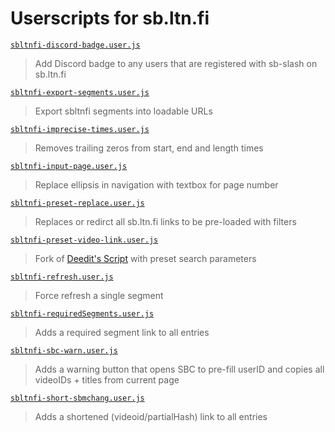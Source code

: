 # Userscripts for sb.ltn.fi

[`sbltnfi-discord-badge.user.js`](https://uscript.mchang.xyz/sbltnfi/sbltnfi-discord-badge.user.js)
> Add Discord badge to any users that are registered with sb-slash on sb.ltn.fi

[`sbltnfi-export-segments.user.js`](https://uscript.mchang.xyz/sbltnfi/sbltnfi-export-segments.user.js)
> Export sbltnfi segments into loadable URLs

[`sbltnfi-imprecise-times.user.js`](https://uscript.mchang.xyz/sbltnfi/sbltnfi-imprecise-times.user.js)
> Removes trailing zeros from start, end and length times

[`sbltnfi-input-page.user.js`](https://uscript.mchang.xyz/sbltnfi/sbltnfi-input-page.user.js)
> Replace ellipsis in navigation with textbox for page number

[`sbltnfi-preset-replace.user.js`](https://uscript.mchang.xyz/sbltnfi/sbltnfi-preset-replace.user.js)
> Replaces or redirct all sb.ltn.fi links to be pre-loaded with filters

[`sbltnfi-preset-video-link.user.js`](https://uscript.mchang.xyz/sbltnfi/sbltnfi-preset-video-link.user.js)
> Fork of [Deedit's Script](https://gist.github.com/FlorianZahn/785599a860328fae0724ad5b2b3f7879) with preset search parameters

[`sbltnfi-refresh.user.js`](https://uscript.mchang.xyz/sbltnfi/sbltnfi-refresh.user.js)
> Force refresh a single segment

[`sbltnfi-requiredSegments.user.js`](https://uscript.mchang.xyz/sbltnfi/sbltnfi-requiredSegments.user.js)
> Adds a required segment link to all entries

[`sbltnfi-sbc-warn.user.js`](https://uscript.mchang.xyz/sbltnfi/sbltnfi-sbc-warn.user.js)
> Adds a warning button that opens SBC to pre-fill userID and copies all videoIDs + titles from current page

[`sbltnfi-short-sbmchang.user.js`](https://uscript.mchang.xyz/sbltnfi/sbltnfi-short-sbmchang.user.js)
> Adds a shortened (videoid/partialHash) link to all entries